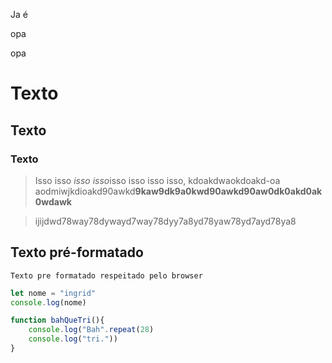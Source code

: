 Ja é 

opa

opa

# Texto

## Texto

### Texto

> Isso isso *isso isso*isso isso isso isso,
kdoakdwaokdoakd-oa
aodmiwjkdioakd90awkd**9kaw9dk9a0kwd90awkd90aw0dk0akd0ak0wdawk**

> ijijdwd78way78dywayd7way78dyy7a8yd78yaw78yd7ayd78ya8

## Texto pré-formatado

```
Texto pre formatado respeitado pelo browser
```

```javascript
let nome = "ingrid"
console.log(nome)

function bahQueTri(){
    console.log("Bah".repeat(28)
    console.log("tri."))
}
```